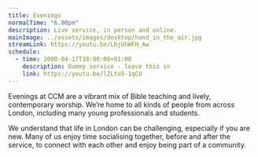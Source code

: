 ```yaml
---
title: Evenings
normalTime: "6.00pm"
description: Live service, in person and online.
mainImage: ../assets/images/desktop/hand_in_the_air.jpg
streamLink: https://youtu.be/LbjUhWFH_Aw
schedule:          
  - time: 2000-04-17T18:00:00+01:00
    description: Dummy service - leave this in
    link: https://youtu.be/lZLto5-1qCU
---
```

Evenings at CCM are a vibrant mix of Bible teaching and lively, contemporary worship. We’re home to all kinds of people from across London, including many young professionals and students.

We understand that life in London can be challenging, especially if you are new. Many of us enjoy time socialising together, before and after the service, to connect with each other and enjoy being part of a community.

